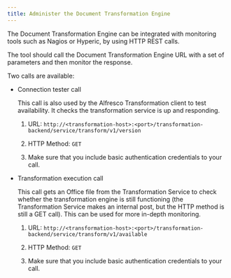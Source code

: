 ```yaml
---
title: Administer the Document Transformation Engine
---
```


The Document Transformation Engine can be integrated with monitoring tools such as Nagios or Hyperic, by using HTTP REST calls.

The tool should call the Document Transformation Engine URL with a set of parameters and then monitor the response.

Two calls are available:

* Connection tester call

    This call is also used by the Alfresco Transformation client to test availability. It checks the transformation service is up and responding.

    1. URL: `http://<transformation-host>:<port>/transformation-backend/service/transform/v1/version`

    2. HTTP Method: `GET`

    3. Make sure that you include basic authentication credentials to your call.

* Transformation execution call

    This call gets an Office file from the Transformation Service to check whether the transformation engine is still functioning (the Transformation Service makes an internal post, but the HTTP method is still a GET call). This can be used for more in-depth monitoring.

    1. URL: `http://<transformation-host>:<port>/transformation-backend/service/transform/v1/available`

    2. HTTP Method: `GET`

    3. Make sure that you include basic authentication credentials to your call.
